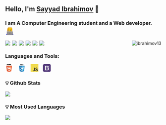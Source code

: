 ## Hello, I'm [Sayyad Ibrahimov](https://github.com/ibrahimov13) 👋

### I am A Computer Engineering student and a Web developer. <img src="https://raw.githubusercontent.com/heydrdev/devtools/main/emojis/telegram/man-technologist.gif" height="30" width="30" align="center" />

[<img  width="22" src="https://unpkg.com/simple-icons@v4/icons/youtube.svg" align="left" />][Youtube]
[<img  width="22" src="https://unpkg.com/simple-icons@v4/icons/twitter.svg" align="left" />][Twitter]
[<img  width="22" src="https://unpkg.com/simple-icons@v4/icons/linkedin.svg" align="left" />][Linkedin]
[<img  width="22" src="https://unpkg.com/simple-icons@v4/icons/github.svg" align="left" />][Github]
[<img  width="22" src="https://unpkg.com/simple-icons@v4/icons/instagram.svg" align="left" />][Instagram]
[<img  width="22" src="https://unpkg.com/simple-icons@v4/icons/facebook.svg" align="left" />][Facebook]
[<img src="https://komarev.com/ghpvc/?username=ibrahimov13&label=Profile+Views&color=blue&style=for-the-badge" alt="ibrahimov13" align="right"/>][Github]

<br>



### Languages and Tools:

<code><img src="https://raw.githubusercontent.com/github/explore/80688e429a7d4ef2fca1e82350fe8e3517d3494d/topics/html/html.png" width="25" height="25"></code>&nbsp;&nbsp;&nbsp;
<code><img src="https://raw.githubusercontent.com/github/explore/80688e429a7d4ef2fca1e82350fe8e3517d3494d/topics/css/css.png" width="25" height="25"></code>&nbsp;&nbsp;&nbsp;
<code><img src="https://raw.githubusercontent.com/github/explore/80688e429a7d4ef2fca1e82350fe8e3517d3494d/topics/javascript/javascript.png" width="25" height="25"></code>&nbsp;&nbsp;&nbsp;
<code><img src="https://raw.githubusercontent.com/github/explore/80688e429a7d4ef2fca1e82350fe8e3517d3494d/topics/bootstrap/bootstrap.png" width="25" height="25"></code>&nbsp;&nbsp;&nbsp;

### :bulb: Github Stats

<a href="https://github.com/ibrahimov13"><img align="center" src="https://github-readme-stats.vercel.app/api?username=ibrahimov13"></a>

### :bulb:  Most Used Languages

<a href="https://github.com/ibrahimov13"><img src="https://github-readme-stats.vercel.app/api/top-langs/?username=ibrahimov13&layout=compact" ></a>

[Youtube]: https://www.youtube.com
[Twitter]: https://twitter.com
[Linkedin]: https://www.linkedin.com/in/sayyadibrahimov/
[Github]: https://github.com
[Instagram]: https://www.instagram.com
[Facebook]: https://www.facebook.com
